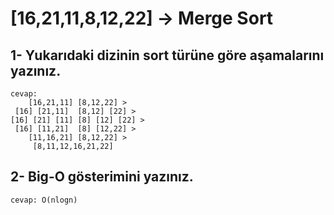 # [16,21,11,8,12,22] -> Merge Sort

## 1- Yukarıdaki dizinin sort türüne göre aşamalarını yazınız.
    cevap: 
        [16,21,11] [8,12,22] > 
     [16] [21,11]  [8,12] [22] > 
    [16] [21] [11] [8] [12] [22] > 
     [16] [11,21]  [8] [12,22] > 
        [11,16,21] [8,12,22] > 
         [8,11,12,16,21,22]
## 2- Big-O gösterimini yazınız.
    cevap: O(nlogn)